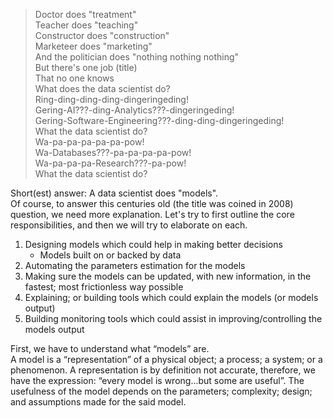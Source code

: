 >Doctor does "treatment"<br>
Teacher does "teaching"<br>
Constructor does "construction"<br>
Marketeer does "marketing"<br>
And the politician does "nothing nothing nothing"<br>
But there's one job (title)<br>
That no one knows<br>
What does the data scientist do?<br>
Ring-ding-ding-ding-dingeringeding!<br>
Gering-AI???-ding-Analytics???-dingeringeding!<br>
Gering-Software-Engineering???-ding-ding-dingeringeding!<br>
What the data scientist do?<br>
Wa-pa-pa-pa-pa-pa-pow!<br>
Wa-Databases???-pa-pa-pa-pa-pow!<br>
Wa-pa-pa-pa-Research???-pa-pow!<br>
What the data scientist do?<br>

Short(est) answer: A data scientist does "models". <br>
Of course, to answer this centuries old (the title was coined in 2008) question, we need more explanation. 
Let's try to first outline the core responsibilities, and then we will try to elaborate on each.

1. Designing models which could help in making better decisions
    * Models built on or backed by data
2. Automating the parameters estimation for the models
3. Making sure the models can be updated, with new information, in the fastest; most frictionless way possible
4. Explaining; or building tools which could explain the models (or models output)
5. Building monitoring tools which could assist in improving/controlling the models output

First, we have to understand what “models” are.<br>
A model is a “representation” of a physical object; a process; a system; or a phenomenon. 
A representation is by definition not accurate, therefore, we have the expression: “every model is wrong...but some are useful”. 
The usefulness of the model depends on the parameters; complexity; design; and assumptions made for the said model.
